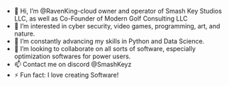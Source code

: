 - 👋 Hi, I’m @RavenKing-cloud owner and operator of Smash Key Studios LLC, as well as Co-Founder of Modern Golf Consulting LLC
- 👀 I’m interested in cyber security, video games, programming, art, and nature.
- 🌱 I’m constantly advancing my skills in Python and Data Science.
- 💞️ I’m looking to collaborate on all sorts of software, especially optimization softwares for power users.
- 📫 Contact me on discord @SmashKeyz
- ⚡ Fun fact: I love creating Software!

<!---
RavenKing-cloud/RavenKing-cloud is a ✨ special ✨ repository because its `README.md` (this file) appears on your GitHub profile.
You can click the Preview link to take a look at your changes.
--->
